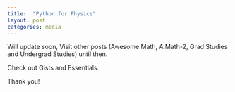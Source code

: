 ```yaml
---
title:  "Python for Physics"
layout: post
categories: media
---
```


Will update soon, Visit other posts (Awesome Math, A.Math-2, Grad Studies and Undergrad Studies) until then.

Check out Gists and Essentials.

Thank you!
